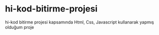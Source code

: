 # hi-kod-bitirme-projesi
hi-kod bitirme projesi kapsamında  Html, Css, Javascript kullanarak yapmış olduğum proje
